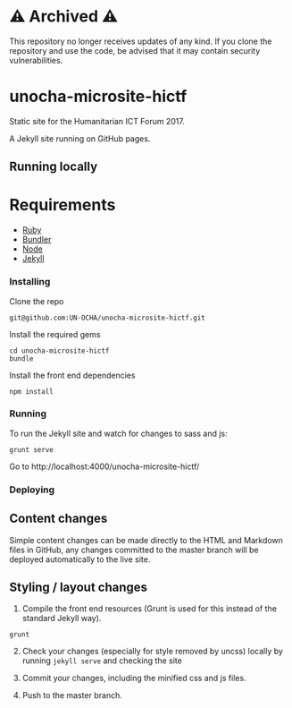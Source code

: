 # ⚠️ Archived ⚠️

This repository no longer receives updates of any kind. If you clone the repository and use the code, be advised that it may contain security vulnerabilities.

# unocha-microsite-hictf

Static site for the Humanitarian ICT Forum 2017.

A Jekyll site running on GitHub pages.

## Running locally

# Requirements

* [Ruby](https://www.ruby-lang.org/en/)
* [Bundler](http://bundler.io/)
* [Node](https://nodejs.org/)
* [Jekyll](https://jekyllrb.com)

### Installing

Clone the repo

```
git@github.com:UN-OCHA/unocha-microsite-hictf.git
```

Install the required gems

```
cd unocha-microsite-hictf
bundle
```

Install the front end dependencies

```
npm install
```

### Running

To run the Jekyll site and watch for changes to sass and js:

```
grunt serve
```

Go to http://localhost:4000/unocha-microsite-hictf/

### Deploying

## Content changes

Simple content changes can be made directly to the HTML and Markdown files in GitHub, any changes committed to the master branch will be deployed automatically to the live site.

## Styling / layout changes

1. Compile the front end resources (Grunt is used for this instead of the standard Jekyll way).
```
grunt
```

2. Check your changes (especially for style removed by uncss) locally by running `jekyll serve` and checking the site

3. Commit your changes, including the minified css and js files.

4. Push to the master branch.
